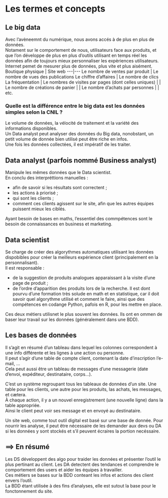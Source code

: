 # **Les termes et concepts**
## **Le big data**
Avec l’avèneemnt du numérique, nous avons accés à de plus en plus de données.  
Notament sur le comportement de nous, utilisateurs face aux produits, et que l’on développe de plus en plus d’outils utilisant en temps réel les données afin de toujours mieux personnaliser les expèriences utilisateurs.  
Internet pemet de mesurer plus de données, plus vite et plus aisément.
Boutique physique | Site web
---|---
Le nombre de ventes par produit | Le nombre de vues des publications
Le chiffre d’affaires | Le nombre de clics
La fréquentation | Le nombres de visites par pages (dont celles uniques)
| | Le nombre de créations de panier
| | Le nombre d’achats par personnes
| | etc.
### Quelle est la différence entre le big data est les données simples selon la CNIL ?
Le volume de données, la vélocité de traitement et la variété des informations disponibles.  
Un Data analyst peut analyser des données du Big data, nonobstant, un petit volume de donnée bien utilisé peut être riche en infos.  
Une fois les données collectées, il est impératif de les traiter. 
## **Data analyst (parfois nommé Business analyst)**
Manipule les mêmes données que le Data scientist.  
En conclu des interpréttions manuelles :
* afin de savoir si les résultats sont correctent ;
* les actions à priorisé ;  
* qui sont les clients ;
* comment ces clients agissent sur le site, afin que les autres équipes puissent mieux les ciblés.

Ayant besoin de bases en maths, l’essentiel des commpétences sont le besoin de connaissances en business et marketing.
## **Data scientist**
Se charge de créer des algorythmes automatiques utilisant les données dispobibles pour créer la meilleurs expérience client (principalement en la personnalisant).  
Il est responsable : 
* de la suggestion de produits analogues apparaissant à la visite d’une page de produit ;
* de l’ordre d’apparition des produits lors de la recherche.
Il est dont pourvu d’une formation très solude en math et en statistique, car il doit savoir quel algorythme utilisé et comment le faire, ainsi que des compétences en codange Python, pafois en R, pour les mettre en place.  

Ces deux métiers utilisnet le plus souvent les données. Ils ont en ommen de baser leur travail sur les données (généralement dans une BDD). 
## **Les bases de données**
Il s’agit en résumé d’un tableau dans lequel les colonnes correspondent à une info différente et les lignes à une action ou personne.  
Il peut s’agir d’une table de compte client, contenant la date d’inscription l’e-mail, …  
Cela peut aussi être un tableau de messages d’une messagerie (date d’envoi, expéditeur, destinataire, corps…).  

C’est un système regroupant tous les tableaux de données d’un site. Une table pour les clients, une autre pour les produits, las achats, les messages, et cætera.  
À chaque action, il y a un nouvel enregistrement (une nouvelle ligne) dans la table appropriée.  
Ainsi le client peut voir ses message et en envoyé au destinataire.  

Un site web, comme tout outil digital est basé sur une base de donnée. Pour nourrir les analyse, il peut être nécessaire de les demander aux devs ou DA si les données y sont stockés et s’il peuvent écraires la portion necéssaire.  

## ⟹ En résumé
Les DS développent des algo pour traider les données et présenter l’outil le plus pertinant au client. Les DA detectent des tendances et comprendre le comportement des users et aider les équipes à travailler.  
Ces métiers se bases sur la BDD conteant les infos et actions des client envers l’outil.  
La BDD étant utilisée à des fins d’analyses, elle est sutout la base pour le fonctonnement du site.